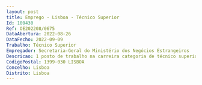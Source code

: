 ```yaml
--- 
layout: post
title: Emprego - Lisboa - Técnico Superior
Id: 100430
Ref: OE202208/0675
DataAbertura: 2022-08-26
DataFecho: 2022-09-09
Trabalho: Técnico Superior
Empregador: Secretaria-Geral do Ministério dos Negócios Estrangeiros
Descricao: 1 posto de trabalho na carreira categoria de técnico superior, para exercício de funções na Direção de Serviços de Administração Patrimonial e Expediente, designadamente  Funções consultivas e de conceção de natureza técnico científica em matérias de ordem jurídica, na área da contratação pública, que visam a instrução, lançamento e acompanhamento de procedimentos de contratação e da execução dos correspondentes contratos públicos, designadamente a)	Preparação das peças dos procedimentos (caderno de encargos, programa de concurso, convite, contratos) b)	Tramitação de procedimentos em plataformas eletrónicas c)	Elaboração de atas, relatórios preliminares e relatórios finais d)	Submissão de procedimentos para Fiscalização prévia e concomitante do Tribunal de Contas e)	Elaboração de pareceres e informações na área da administração patrimonial f)	Elaboração pareceres sobre procedimentos com financiamento comunitário g)	Procedimentos de contratação pública no âmbito da legislação especifica do Programa de Recuperação e Resiliência (PRR). Trata se de uma oportunidade em poder integrar uma equipa de trabalho multidisciplinar, com uma abrangência de atuação jurídico financeira com possibilidade de desenvolvimento pessoal e profissional na área de intervenção.A principal legislação enquadradora do âmbito das atividades a cumprir consubstancia se no Código dos Contratos Públicos, nas diretivas comunitárias da área da contratação pública (incluindo a Recomendação (UE) 2017 1805 da Comissão, de 3 de outubro de 2017, sobre a profissionalização da contratação pública) e o acervo da legislação do regime de administração financeira do Estado, através da utilização dos sistemas informáticos e plataformas especializadas.
CodigoPostal: 1399-030 LISBOA
Concelho: Lisboa
Distrito: Lisboa
--- 
```

